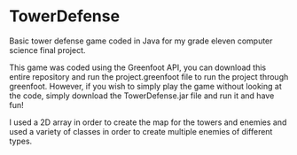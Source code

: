 # TowerDefense
Basic tower defense game coded in Java for my grade eleven computer science final project.

This game was coded using the Greenfoot API, you can download this entire repository and run the project.greenfoot file to run the project through greenfoot.
However, if you wish to simply play the game without looking at the code, simply download the TowerDefense.jar file and run it and have fun!

I used a 2D array in order to create the map for the towers and enemies and used a variety of classes in order to create multiple enemies of different types.